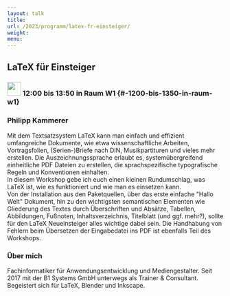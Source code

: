 ```yaml
---
layout: talk
title:
url: /2023/programm/latex-fr-einsteiger/
weight:
menu:
---
```

## LaTeX für Einsteiger

### <img height = "32" src="../../../images/workshop.svg"> 12:00 bis 13:50 in Raum W1 {#-1200-bis-1350-in-raum-w1}

### Philipp Kammerer

Mit dem Textsatzsystem LaTeX kann man einfach und effizient umfangreiche Dokumente, wie etwa wissenschaftliche Arbeiten, Vortragsfolien, (Serien-)Briefe nach DIN, Musikpartituren und vieles mehr  erstellen. Die Auszeichnungssprache erlaubt es, systemübergreifend einheitliche PDF Dateien zu erstellen, die sprachspezifische typografische Regeln und Konventionen einhalten.  
In diesem Workshop gebe ich euch einen kleinen Rundumschlag, was LaTeX ist, wie es funktioniert und wie man es einsetzen kann.  
Von der Installation aus den Paketquellen, über das erste einfache "Hallo Welt" Dokument, hin zu den wichtigsten semantischen Elementen wie Gliederung des Textes durch Überschriften und Absätze, Tabellen, Abbildungen, Fußnoten, Inhaltsverzeichnis, Titelblatt (und ggf. mehr?), sollte für den LaTeX Neueinsteiger alles wichtige dabei sein. Die Handhabung von Fehlern beim Übersetzen der Eingabedatei ins PDF ist ebenfalls Teil des Workshops.

### Über mich

Fachinformatiker für Anwendungsentwicklung und Mediengestalter. Seit 2017 mit der B1 Systems GmbH unterwegs als Trainer & Consultant. Begeistert sich für LaTeX, Blender und Inkscape.

